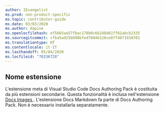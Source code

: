 ```yaml
---
author: IEvangelist
ms.prod: non-product-specific
ms.topic: contributor-guide
ms.date: 03/03/2020
ms.author: dapine
ms.openlocfilehash: ef5665aa57fbac178b0c6b248d61ff62abcb2335
ms.sourcegitcommit: cfba5ad25b898bfed76046126ce8ff4871910701
ms.translationtype: HT
ms.contentlocale: it-IT
ms.lasthandoff: 05/04/2020
ms.locfileid: "78336728"
---
```

## <a name="extension-name"></a>Nome estensione

L'estensione meta di Visual Studio Code Docs Authoring Pack è costituita da più estensioni secondarie. Questa funzionalità è inclusa nell'estensione <a href="https://marketplace.visualstudio.com/items?itemName=docsmsft.docs-images" target="_blank">Docs Images <span class="docon docon-navigate-external x-hidden-focus"></span></a>. L'estensione Docs Markdown fa parte di Docs Authoring Pack. Non è necessario installarla separatamente.
